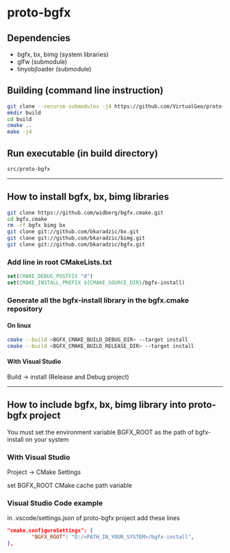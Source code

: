 # proto-bgfx

## Dependencies
* bgfx, bx, bimg (system libraries)
* glfw (submodule)
* tinyobjloader (submodule)

## Building (command line instruction)
```bash
git clone --recurse-submodules -j4 https://github.com/VirtualGeo/proto-bgfx.git
mkdir build
cd build
cmake ..
make -j4
```

## Run executable (in build directory)
```bash
src/proto-bgfx
```

---

## How to install bgfx, bx, bimg libraries
```bash
git clone https://github.com/widberg/bgfx.cmake.git
cd bgfx.cmake
rm -rf bgfx bimg bx
git clone git://github.com/bkaradzic/bx.git
git clone git://github.com/bkaradzic/bimg.git
git clone git://github.com/bkaradzic/bgfx.git
```

### Add line in root CMakeLists.txt
```cmake
set(CMAKE_DEBUG_POSTFIX "d")
set(CMAKE_INSTALL_PREFIX ${CMAKE_SOURCE_DIR}/bgfx-install)
```

### Generate all the bgfx-install library in the bgfx.cmake repository
#### On linux
```bash
cmake --build <BGFX_CMAKE_BUILD_DEBUG_DIR> --target install
cmake --build <BGFX_CMAKE_BUILD_RELEASE_DIR> --target install
```
#### With Visual Studio
Build -> install (Release and Debug project)

---

## How to include bgfx, bx, bimg library into proto-bgfx project
You must set the environment variable BGFX_ROOT as the path of bgfx-install on your system

### With Visual Studio
Project -> CMake Settings

set BGFX_ROOT CMake cache path variable

### Visual Studio Code example
in .vscode/settings.json of proto-bgfx project add these lines
```json
"cmake.configureSettings": {
        "BGFX_ROOT": "D:/<PATH_IN_YOUR_SYSTEM>/bgfx-install",
},
```

